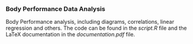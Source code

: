 ### Body Performance Data Analysis

Body Performance analysis, including diagrams, correlations, linear regression and others. The code can be found in the *script.R* file and the LaTeX documentation in the *documentation.pdf* file.

